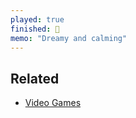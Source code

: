 ```yaml
---
played: true
finished: 🔁
memo: "Dreamy and calming"
---
```


## Related
- [Video Games](notes/Video%20Games.md)